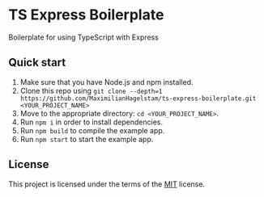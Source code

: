 # TS Express Boilerplate

Boilerplate for using TypeScript with Express

## Quick start

1.  Make sure that you have Node.js and npm installed.
2.  Clone this repo using `git clone --depth=1 https://github.com/MaximilianHagelstam/ts-express-boilerplate.git <YOUR_PROJECT_NAME>`
3.  Move to the appropriate directory: `cd <YOUR_PROJECT_NAME>`.
4.  Run `npm i` in order to install dependencies.
5.  Run `npm build` to compile the example app.
6.  Run `npm start` to start the example app.

## License

This project is licensed under the terms of the [MIT](https://choosealicense.com/licenses/mit/) license.
